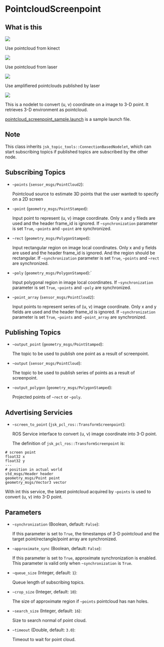 # PointcloudScreenpoint
## What is this
![](images/pointcloud_screenpoint_3people.png)

Use pointcloud from kinect

![](images/pointcloud_screenpoint_kinect.png)

Use pointcloud from laser

![](images/pointcloud_screenpoint_laser.png)

Use amplifiered pointclouds published by laser

![](images/pointcloud_screenpoint_disparity_laser.png)


This is a nodelet to convert (u, v) coordinate on a image to 3-D point.
It retrieves 3-D environment as pointcloud.

[pointcloud_screenpoint_sample.launch](https://github.com/jsk-ros-pkg/jsk_recognition/blob/master/jsk_pcl_ros/sample/pointcloud_screenpoint_sample.launch) is a sample launch file.

## Note

This class inherits `jsk_topic_tools::ConnectionBasedNodelet`, which can start subscribing topics if published topics are subscribed by the other node.

## Subscribing Topics
* `~points` (`sensor_msgs/PointCloud2`):

   Pointcloud source to estimate 3D points that the user wantedt to specify on a 2D screen
* `~point` (`geometry_msgs/PointStamped`):

   Input point to represent (u, v) image coordinate.
   Only x and y fileds are used and the header frame_id is ignored.
   If `~synchronization` parameter is set `True`, `~points` and `~point` are synchronized.

* `~rect` (`geometry_msgs/PolygonStamped`):

   Input rectangular region on image local coordinates.
   Only x and y fields are used and the header frame_id is ignored.
   And the region should be rectangular.
   If `~synchronization` parameter is set `True`, `~points` and `~rect` are synchronized.

* `~poly` (`geometry_msgs/PolygonStamped`):`

  Input polygonal region in image local coordinates.
  If `~synchronization` parameter is set `True`, `~points` and `~poly` are synchronized.
* `~point_array` (`sensor_msgs/PointCloud2`):

   Input points to represent series of (u, v) image coordinate.
   Only x and y fields are used and the header frame_id is ignored.
   If `~synchronization` parameter is set `True`, `~points` and `~point_array` are
   synchronized.

## Publishing Topics
* `~output_point` (`geometry_msgs/PointStamped`):

   The topic to be used to publish one point as a result of screenpoint.
* `~output` (`sensor_msgs/PointCloud`):

   The topic to be used to publish series of points as a result of screenpoint.
* `~output_polygon` (`geometry_msgs/PolygonStamped`):

   Projected points of `~rect` or `~poly`.
## Advertising Servicies
* `~screen_to_point` (`jsk_pcl_ros::TransformScreenpoint`):

   ROS Service interface to convert (u, v) image coordinate into 3-D point.

   The definition of `jsk_pcl_ros::TransformScreenpoint` is:

```
# screen point
float32 x
float32 y
---
# position in actual world
std_msgs/Header header
geometry_msgs/Point point
geometry_msgs/Vector3 vector
```

   With int this service, the latest pointcloud acquired by `~points` is used to convert (u, v) into 3-D point.

## Parameters
* `~synchronization` (Boolean, default: `False`):

   If this parameter is set to `True`, the timestamps of 3-D pointcloud and the target point/rectangle/point array are synchronized.
* `~approximate_sync` (Boolean, default: `False`):

   If this parameter is set to `True`, approximate synchronization is enabled. This parameter is valid only when `~synchronization` is `True`.
* `~queue_size` (Integer, default: `1`):

   Queue length of subscribing topics.
* `~crop_size` (Integer, default: `10`):

   The size of approximate region if `~points` pointcloud has nan holes.
* `~search_size` (Integer, default: `16`):

   Size to search normal of point cloud.
* `~timeout` (Double, default: `3.0`):

   Timeout to wait for point cloud.

